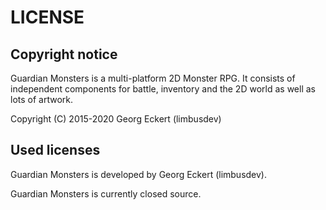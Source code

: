 # LICENSE


## Copyright notice

Guardian Monsters is a multi-platform 2D Monster RPG. It consists of independent components for battle, inventory and the 2D world as well as lots of artwork.

Copyright (C) 2015-2020 Georg Eckert (limbusdev)


## Used licenses

Guardian Monsters is developed by Georg Eckert (limbusdev).

Guardian Monsters is currently closed source.
